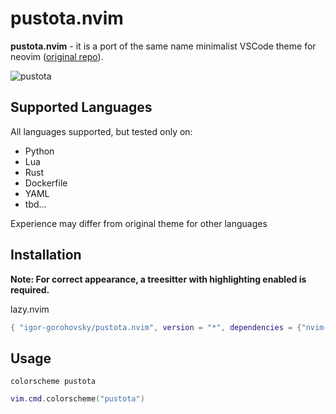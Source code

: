 # pustota.nvim

**pustota.nvim** - it is a port of the same name minimalist VSCode theme for neovim ([original repo](https://github.com/sobolevn/pustota)).

![pustota](https://raw.githubusercontent.com/igor-gorohovsky/pustota.nvim/master/assets/minimal.png)

## Supported Languages
All languages supported, but tested only on:

- Python
- Lua
- Rust
- Dockerfile
- YAML
- tbd...

Experience may differ from original theme for other languages

## Installation
**Note: For correct appearance, a treesitter with highlighting enabled is required.**

lazy.nvim
```lua
{ "igor-gorohovsky/pustota.nvim", version = "*", dependencies = {"nvim-treesitter/nvim-treesitter"} }
```

## Usage
```vim
colorscheme pustota
```
```lua
vim.cmd.colorscheme("pustota")
```

